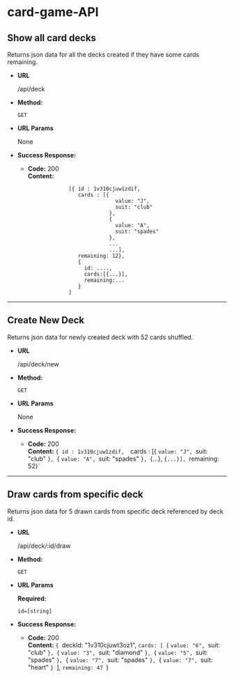 # card-game-API

**Show all card decks**
----
  Returns json data for all the decks created if they have some cards remaining.

* **URL**

  /api/deck

* **Method:**

  `GET`
  
*  **URL Params**

   None

* **Success Response:**

  * **Code:** 200 <br />
    **Content:** 
    ```
                 [{ id : 1v310cjuw1zdif,
                    cards : [{
                                value: "J",
                                suit: "club"
                              },
                              {
                                value: "A",
                                suit: "spades"
                              },
                              ...
                              ...],
                    remaining: 12},
                    {
                      id: ....,
                      cards:[{...}],
                      remaining:...
                    }
                 ]
       ```
---- 


**Create New Deck**
----
  Returns json data for newly created deck with 52 cards shuffled.

* **URL**

  /api/deck/new

* **Method:**

  `GET`
  
*  **URL Params**

   None

* **Success Response:**

  * **Code:** 200 <br />
    **Content:** `{ id : 1v310cjuw1zdif, 
                    `cards : [{
                                `value: "J",
                                `suit: "club"
                              `},
                              `{
                                `value: "A",
                                `suit: "spades"
                              `},
                              `{...},
                              `{...}],
                    `remaining: 52}`
----

**Draw cards from specific deck**
----
  Returns json data for 5 drawn cards from specific deck referenced by deck id.

* **URL**

  /api/deck/:id/draw

* **Method:**

  `GET`
  
*  **URL Params**

   **Required:**
 
   `id=[string]`

* **Success Response:**

  * **Code:** 200 <br />
    **Content:** `{
                      `deckId: "1v310cjuwt3oz1",
                      `cards: [
                          `{
                              `value: "6",
                              `suit: "club"
                          `},
                          `{
                              `value: "3",
                              `suit: "diamond"
                          `},
                          `{
                              `value: "5",
                              `suit: "spades"
                          `},
                          `{
                              `value: "7",
                              `suit: "spades"
                          `},
                          `{
                              `value: "7",
                              `suit: "heart"
                          `}
                      `],
                      `remaining: 47
                   `}

